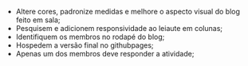 - Altere cores, padronize medidas e melhore o aspecto visual do blog feito em sala;
- Pesquisem e adicionem responsividade ao leiaute em colunas;
- Identifiquem os membros no rodapé do blog;
- Hospedem a versão final no githubpages;
- Apenas um dos membros deve responder a atividade;
